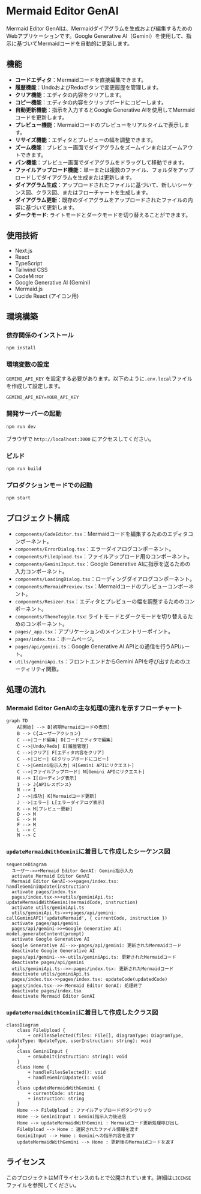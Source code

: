 # Mermaid Editor GenAI

Mermaid Editor GenAIは、Mermaidダイアグラムを生成および編集するためのWebアプリケーションです。Google Generative AI（Gemini）を使用して、指示に基づいてMermaidコードを自動的に更新します。

## 機能

- **コードエディタ**：Mermaidコードを直接編集できます。
- **履歴機能**：UndoおよびRedoボタンで変更履歴を管理します。
- **クリア機能**：エディタの内容をクリアします。
- **コピー機能**：エディタの内容をクリップボードにコピーします。
- **自動更新機能**：指示を入力するとGoogle Generative AIを使用してMermaidコードを更新します。
- **プレビュー機能**：Mermaidコードのプレビューをリアルタイムで表示します。
- **リサイズ機能**：エディタとプレビューの幅を調整できます。
- **ズーム機能**：プレビュー画面でダイアグラムをズームインまたはズームアウトできます。
- **パン機能**：プレビュー画面でダイアグラムをドラッグして移動できます。
- **ファイルアップロード機能**：単一または複数のファイル、フォルダをアップロードしてダイアグラムを生成または更新します。
- **ダイアグラム生成**：アップロードされたファイルに基づいて、新しいシーケンス図、クラス図、またはフローチャートを生成します。
- **ダイアグラム更新**：既存のダイアグラムをアップロードされたファイルの内容に基づいて更新します。
- **ダークモード**: ライトモードとダークモードを切り替えることができます。

## 使用技術

- Next.js
- React
- TypeScript
- Tailwind CSS
- CodeMirror
- Google Generative AI (Gemini)
- Mermaid.js
- Lucide React (アイコン用)

## 環境構築

### 依存関係のインストール

```bash
npm install
```

### 環境変数の設定

`GEMINI_API_KEY` を設定する必要があります。以下のように`.env.local`ファイルを作成して設定します。

```plaintext
GEMINI_API_KEY=YOUR_API_KEY
```

### 開発サーバーの起動

```bash
npm run dev
```

ブラウザで `http://localhost:3000` にアクセスしてください。

### ビルド

```bash
npm run build
```

### プロダクションモードでの起動

```bash
npm start
```

## プロジェクト構成

- `components/CodeEditor.tsx`：Mermaidコードを編集するためのエディタコンポーネント。
- `components/ErrorDialog.tsx`：エラーダイアログコンポーネント。
- `components/FileUpload.tsx`：ファイルアップロード用のコンポーネント。
- `components/GeminiInput.tsx`：Google Generative AIに指示を送るための入力コンポーネント。
- `components/LoadingDialog.tsx`：ローディングダイアログコンポーネント。
- `components/MermaidPreview.tsx`：Mermaidコードのプレビューコンポーネント。
- `components/Resizer.tsx`：エディタとプレビューの幅を調整するためのコンポーネント。
- `components/ThemeToggle.tsx`: ライトモードとダークモードを切り替えるためのコンポーネント。
- `pages/_app.tsx`：アプリケーションのメインエントリーポイント。
- `pages/index.tsx`：ホームページ。
- `pages/api/gemini.ts`：Google Generative AI APIとの通信を行うAPIルート。
- `utils/geminiApi.ts`：フロントエンドからGemini APIを呼び出すためのユーティリティ関数。

## 処理の流れ

### Mermaid Editor GenAIの主な処理の流れを示すフローチャート

```mermaid
graph TD
    A[開始] --> B[初期Mermaidコードの表示]
    B --> C{ユーザーアクション}
    C -->|コード編集| D[コードエディタで編集]
    C -->|Undo/Redo| E[履歴管理]
    C -->|クリア| F[エディタ内容をクリア]
    C -->|コピー| G[クリップボードにコピー]
    C -->|Gemini指示入力| H[Gemini APIにリクエスト]
    C -->|ファイルアップロード| N[Gemini APIにリクエスト]
    H --> I[ローディング表示]
    I --> J{APIレスポンス}
    N --> I
    J -->|成功| K[Mermaidコード更新]
    J -->|エラー| L[エラーダイアログ表示]
    K --> M[プレビュー更新]
    D --> M
    E --> M
    F --> M
    L --> C
    M --> C
```

### `updateMermaidWithGemini`に着目して作成したシーケンス図

```mermaid
sequenceDiagram
  ユーザー->>+Mermaid Editor GenAI: Gemini指示入力
  activate Mermaid Editor GenAI
  Mermaid Editor GenAI->>+pages/index.tsx: handleGeminiUpdate(instruction)
  activate pages/index.tsx
  pages/index.tsx->>+utils/geminiApi.ts: updateMermaidWithGemini(mermaidCode, instruction)
  activate utils/geminiApi.ts
  utils/geminiApi.ts->>+pages/api/gemini: callGeminiAPI('updateMermaid', { currentCode, instruction })
  activate pages/api/gemini
  pages/api/gemini->>+Google Generative AI: model.generateContent(prompt)
  activate Google Generative AI
  Google Generative AI-->>-pages/api/gemini: 更新されたMermaidコード
  deactivate Google Generative AI
  pages/api/gemini-->>-utils/geminiApi.ts: 更新されたMermaidコード
  deactivate pages/api/gemini
  utils/geminiApi.ts-->>-pages/index.tsx: 更新されたMermaidコード
  deactivate utils/geminiApi.ts
  pages/index.tsx->>pages/index.tsx: updateCode(updatedCode)
  pages/index.tsx-->>-Mermaid Editor GenAI: 処理終了
  deactivate pages/index.tsx
  deactivate Mermaid Editor GenAI
```

### `updateMermaidWithGemini`に着目して作成したクラス図

```mermaid
classDiagram
    class FileUpload {
        + onFilesSelected(files: File[], diagramType: DiagramType, updateType: UpdateType, userInstruction: string): void
    }
    class GeminiInput {
        + onSubmit(instruction: string): void
    }
    class Home {
        + handleFilesSelected(): void
        + handleGeminiUpdate(): void
    }
    class updateMermaidWithGemini {
        + currentCode: string
        + instruction: string
    }
    Home --> FileUpload : ファイルアップロードボタンクリック
    Home --> GeminiInput : Gemini指示入力後送信
    Home --> updateMermaidWithGemini : Mermaidコード更新処理呼び出し
    FileUpload --> Home : 選択されたファイル情報を渡す
    GeminiInput --> Home : Geminiへの指示内容を渡す
    updateMermaidWithGemini --> Home : 更新後のMermaidコードを返す
```

## ライセンス

このプロジェクトはMITライセンスのもとで公開されています。詳細は`LICENSE`ファイルを参照してください。
